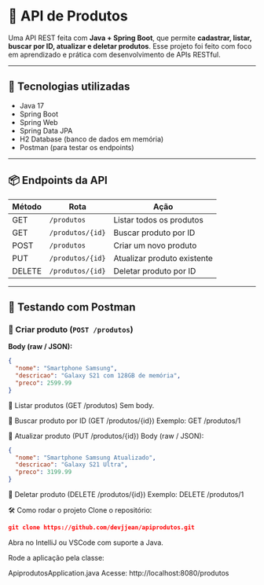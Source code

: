 # 🛒 API de Produtos

Uma API REST feita com **Java + Spring Boot**, que permite **cadastrar, listar, buscar por ID, atualizar e deletar produtos**. Esse projeto foi feito com foco em aprendizado e prática com desenvolvimento de APIs RESTful.

---

## 🚀 Tecnologias utilizadas

- Java 17  
- Spring Boot  
- Spring Web  
- Spring Data JPA  
- H2 Database (banco de dados em memória)  
- Postman (para testar os endpoints)

---

## 📦 Endpoints da API

| Método | Rota              | Ação                          |
|--------|-------------------|-------------------------------|
| GET    | `/produtos`       | Listar todos os produtos      |
| GET    | `/produtos/{id}`  | Buscar produto por ID         |
| POST   | `/produtos`       | Criar um novo produto         |
| PUT    | `/produtos/{id}`  | Atualizar produto existente   |
| DELETE | `/produtos/{id}`  | Deletar produto por ID        |

---

## 🧪 Testando com Postman

### 🔹 Criar produto (`POST /produtos`)
**Body (raw / JSON):**
```json
{
  "nome": "Smartphone Samsung",
  "descricao": "Galaxy S21 com 128GB de memória",
  "preco": 2599.99
}

```
🔹 Listar produtos (GET /produtos)
Sem body.

🔹 Buscar produto por ID (GET /produtos/{id})
Exemplo: GET /produtos/1

🔹 Atualizar produto (PUT /produtos/{id})
Body (raw / JSON):
```json
{
  "nome": "Smartphone Samsung Atualizado",
  "descricao": "Galaxy S21 Ultra",
  "preco": 3199.99
}
```
🔹 Deletar produto (DELETE /produtos/{id})
Exemplo: DELETE /produtos/1

🛠️ Como rodar o projeto
Clone o repositório:
```json
git clone https://github.com/devjjean/apiprodutos.git
```
Abra no IntelliJ ou VSCode com suporte a Java.

Rode a aplicação pela classe:

ApiprodutosApplication.java
Acesse:
http://localhost:8080/produtos
